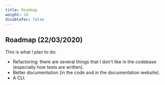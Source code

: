 ```yaml
---
title: Roadmap
weight: 10
disableToc: false
---
```


## Roadmap (22/03/2020)

This is what I plan to do:

- Refactoring: there are several things that I don't like in the codebase (especially how tests are written).
- Better documentation (in the code and in the documentation website).
- A CLI.
